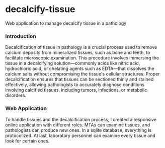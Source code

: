 # decalcify-tissue
Web application to manage decalcify tissue in a pathology

### Introduction
Decalcification of tissue in pathology is a crucial process used to remove calcium deposits from mineralized tissues, such as bone and teeth, to facilitate microscopic examination. This procedure involves immersing the tissue in a decalcifying solution—commonly acids like nitric acid, hydrochloric acid, or chelating agents such as EDTA—that dissolves the calcium salts without compromising the tissue's cellular structures. Proper decalcification ensures that tissues can be sectioned thinly and stained effectively, allowing pathologists to accurately diagnose conditions involving calcified tissues, including tumors, infections, or metabolic disorders.

### Web Application
To handle tissues and the decalcification process, I created a responsive online application with different roles. MTAs can examine tissues, and pathologists can produce new ones. In a sqlite database, everything is protocolized. At last, laboratory personnel can examine every tissue and look for certain ones. 



